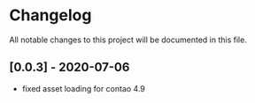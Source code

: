 # Changelog
All notable changes to this project will be documented in this file.

## [0.0.3] - 2020-07-06
- fixed asset loading for contao 4.9
